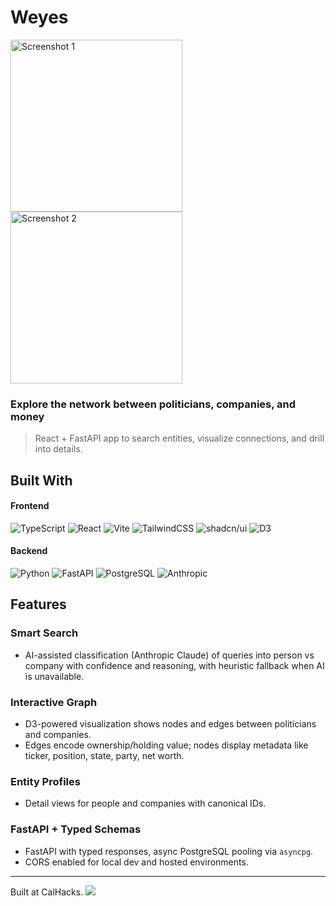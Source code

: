 # Weyes

<div style="display:flex; align-items:center; flex-wrap:wrap;">
  <img src="https://github.com/user-attachments/assets/9f66c02b-78dd-4390-afe7-e191b2fac435" alt="Screenshot 1" style="height:275px;">
  <img src="https://github.com/user-attachments/assets/aafa8b9d-46a1-46a3-92b1-47d934c2d64c" alt="Screenshot 2" style="height:275px;">
</div>

### Explore the network between politicians, companies, and money

> React + FastAPI app to search entities, visualize connections, and drill into details.

## Built With
#### Frontend
![TypeScript](https://img.shields.io/badge/TypeScript-3178C6?style=for-the-badge&logo=typescript&logoColor=fff)
![React](https://img.shields.io/badge/react-%2320232a.svg?style=for-the-badge&logo=react&logoColor=%2361DAFB)
![Vite](https://img.shields.io/badge/Vite-646CFF?style=for-the-badge&logo=vite&logoColor=fff)
![TailwindCSS](https://img.shields.io/badge/Tailwind%20CSS-38B2AC?style=for-the-badge&logo=tailwind-css&logoColor=fff)
![shadcn/ui](https://img.shields.io/badge/shadcn%2Fui-000?style=for-the-badge&logo=shadcnui&logoColor=fff)
![D3](https://img.shields.io/badge/d3%20js-F9A03C?style=for-the-badge&logo=d3.js&logoColor=white)

#### Backend
![Python](https://img.shields.io/badge/Python-3776AB?style=for-the-badge&logo=python&logoColor=fff)
![FastAPI](https://img.shields.io/badge/FastAPI-05998B?style=for-the-badge&logo=fastapi&logoColor=fff)
![PostgreSQL](https://img.shields.io/badge/PostgreSQL-4169E1?style=for-the-badge&logo=postgresql&logoColor=fff)
![Anthropic](https://img.shields.io/badge/Claude-D97757?style=for-the-badge&logo=claude&logoColor=white)

## Features
### Smart Search
- AI-assisted classification (Anthropic Claude) of queries into person vs company with confidence and reasoning, with heuristic fallback when AI is unavailable.

### Interactive Graph
- D3-powered visualization shows nodes and edges between politicians and companies.
- Edges encode ownership/holding value; nodes display metadata like ticker, position, state, party, net worth.

### Entity Profiles
- Detail views for people and companies with canonical IDs.

### FastAPI + Typed Schemas
- FastAPI with typed responses, async PostgreSQL pooling via `asyncpg`.
- CORS enabled for local dev and hosted environments.

---
Built at CalHacks.
<img src="https://d112y698adiu2z.cloudfront.net/photos/production/challenge_photos/003/868/395/datas/full_width.png">
